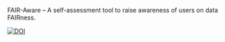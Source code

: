 FAIR-Aware – A self-assessment tool to raise awareness of users on data FAIRness.

<a href="https://doi.org/10.5281/zenodo.5084664"><img src="https://zenodo.org/badge/DOI/10.5281/zenodo.5084664.svg" alt="DOI"></a>

